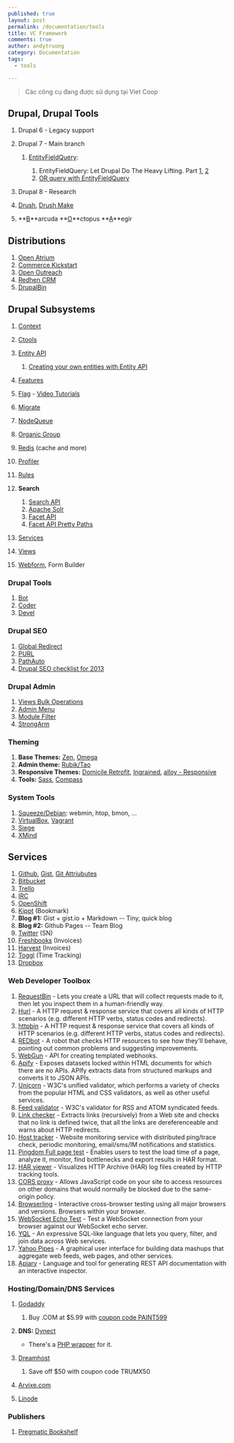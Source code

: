 ```yaml
---
published: true
layout: post
permalink: /documentation/tools
title: VC Framework
comments: true
author: andytruong
category: Documentation
tags: 
  - tools

---
```


> Các công cụ đang được sử dụng tại Viet Coop

## Drupal, Drupal Tools

1. Drupal 6 - Legacy support
1. Drupal 7 - Main branch

    1. [EntityFieldQuery](http://goo.gl/U2llB "api.drupal.org"):
        
        1. EntityFieldQuery: Let Drupal Do The Heavy Lifting. Part [1](http://goo.gl/kG7ui "Phase2Technology"), [2](http://goo.gl/qGP2R "Phase2Technology")
        1. [OR query with EntityFieldQuery](http://goo.gl/Id5ZY "Phase2Technology")

1. Drupal 8 - Research
1. [Drush](http://goo.gl/9xAyG), [Drush Make](http://goo.gl/EM2fK)
1. **[B](http://goo.gl/8gj7q)**arcuda **[O](http://goo.gl/u2kjo)**ctopus **[A](http://goo.gl/zkOad)**egir

## Distributions

1. [Open Atrium](http://openatrium.com/)
1. [Commerce Kickstart](http://goo.gl/5FgwA)
1. [Open Outreach](http://drupal.org/project/openoutreach)
1. [Redhen CRM](http://drupal.org/project/redhen)
1. [DrupalBin](http://drupal.org/project/drupalbin)

## Drupal Subsystems

1. [Context](http://drupal.org/project/context)
1. [Ctools](http://drupal.org/project/ctools)
1. [Entity API](http://drupal.org/project/entity)

    1. [Creating your own entities with Entity API](http://goo.gl/jJL5k "")
    
1. [Features](http://drupal.org/project/features)
1. [Flag](http://drupal.org/project/flag) - [Video Tutorials](http://goo.gl/I3bBe "")
1. [Migrate](http://drupal.org/project/migrate)
1. [NodeQueue](http://drupal.org/project/nodequeue)
1. [Organic Group](http://drupal.org/project/og)
1. [Redis](http://drupal.org/project/redis) (cache and more)
1. [Profiler](http://drupal.org/project/profiler)
1. [Rules](http://drupal.org/project/rules)
1. **Search**

    1. [Search API](http://drupal.org/project/search_api "")
    1. [Apache Solr](http://drupal.org/project/apachesolr "")
    1. [Facet API](http://drupal.org/project/facetapi "")
    1. [Facet API Pretty Paths](http://goo.gl/HqjQ2 "")
    
1. [Services](http://drupal.org/project/services)
1. [Views](http://drupal.org/project/views)
1. [Webform](http://drupal.org/webform), Form Builder

### Drupal Tools

1. [Bot](/documentations/tools/drupal/drupal-bot)
1. [Coder](http://drupal.org/project/coder)
1. [Devel](http://drupal.org/project/devel)

### Drupal SEO

1. [Global Redirect](http://drupal.org/project/globalredirect)
1. [PURL](http://drupal.org/project/purl)
1. [PathAuto](http://drupal.org/project/pathauto)
1. [Drupal SEO checklist for 2013](http://goo.gl/m3sHq)

### Drupal Admin

1. [Views Bulk Operations](http://drupal.org/project/views_bulk_operations "")
1. [Admin Menu](http://drupal.org/project/admin_menu "")
1. [Module Filter](http://drupal.org/project/module_filter)
1. [StrongArm](http://drupal.org/project/strongarm)

### Theming

1. **Base Themes:** [Zen](http://drupal.org/project/zen ""), [Omega](http://drupal.org/project/omega)
1. **Admin theme:** [Rubik/Tao](http://drupal.org/project/rubik)
1. **Responsive Themes:** [Domicile Retrofit]("http://drupal.org/project/domicile_responsive"), [Ingrained](http://drupal.org/project/ingrained ""), [alloy - Responsive](http://drupal.org/project/alloy)
1. **Tools:** [Sass](http://sass-lang.com/), [Compass](http://compass-style.org/)

### System Tools

1. [Squeeze/Debian](http://www.debian.org/): webmin, htop, bmon, …
1. [VirtualBox](https://www.virtualbox.org/), [Vagrant](http://vagrantup.com/)
1. [Siege](http://www.joedog.org/siege-home/)
1. [XMind](https://www.xmind.net/)

## Services

1. [Github](https://github.com/), [Gist](https://gist.github.com/), [Git Attriubutes](http://goo.gl/cKVkn)
1. [Bitbucket](https://bitbucket.org/)
1. [Trello](https://gist.github.com/3a19f8ad9946a1820b70)
1. [IRC](/documentation/tools/irc)
1. [OpenShift](https://openshift.redhat.com/)
1. [Kippt](https://www.kippt.com/) (Bookmark)
1. **Blog #1:** Gist + gist.io + Markdown -- Tiny, quick blog
1. **Blog #2:** Github Pages -- Team Blog
1. [Twitter](https://twitter.com/) (SN)
1. [Freshbooks](http://goo.gl/8OjCr) (Invoices)
1. [Harvest](http://www.getharvest.com/) (Invoices)
1. [Toggl](https://www.toggl.com/) (Time Tracking)
1. [Dropbox](http://db.tt/9Qv7wX7 "Dropbox")

### Web Developer Toolbox

1. [RequestBin](http://goo.gl/rHBiw) - Lets you create a URL that will collect requests made to it, then let you inspect them in a human-friendly way.
1. [Hurl](http://goo.gl/A7bjB) - A HTTP request & response service that covers all kinds of HTTP scenarios (e.g. different HTTP verbs, status codes and redirects).
1. [httpbin](http://goo.gl/G6ErP) - A HTTP request & response service that covers all kinds of HTTP scenarios (e.g. different HTTP verbs, status codes and redirects).
1. [REDbot](http://redbot.org/) - A robot that checks HTTP resources to see how they'll behave, pointing out common problems and suggesting improvements.
1. [WebGun](http://webgun.io/) - API for creating templated webhooks.
1. [Apify](http://apify.heroku.com/) - Exposes datasets locked within HTML documents for which there are no APIs. APIfy extracts data from structured markups and converts it to JSON APIs.
1. [Unicorn](http://validator.w3.org/unicorn/) - W3C's unified validator, which performs a variety of checks from the popular HTML and CSS validators, as well as other useful services.
1. [Feed validator](http://validator.w3.org/feed/) - W3C's validator for RSS and ATOM syndicated feeds.
1. [Link checker](http://validator.w3.org/checklink) - Extracts links (recursively) from a Web site and checks that no link is defined twice, that all the links are dereferenceable and warns about HTTP redirects.
1. [Host tracker](http://www.host-tracker.com/) - Website monitoring service with distributed ping/trace check, periodic monitoring, email/sms/IM notifications and statistics.
1. [Pingdom Full page test](http://tools.pingdom.com/fpt/) - Enables users to test the load time of a page, analyze it, monitor, find bottlenecks and export results in HAR format.
1. [HAR viewer](http://www.softwareishard.com/har/viewer/) - Visualizes HTTP Archive (HAR) log files created by HTTP tracking tools.
1. [CORS proxy](http://www.corsproxy.com/) - Allows JavaScript code on your site to access resources on other domains that would normally be blocked due to the same-origin policy.
1. [Browserling](https://browserling.com/) - Interactive cross-browser testing using all major browsers and versions. Browsers within your browser.
1. [WebSocket Echo Test](http://www.websocket.org/echo.html) - Test a WebSocket connection from your browser against our WebSocket echo server.
1. [YQL](http://developer.yahoo.com/yql/) - An expressive SQL-like language that lets you query, filter, and join data across Web services.
1. [Yahoo Pipes](http://pipes.yahoo.com/pipes/) - A graphical user interface for building data mashups that aggregate web feeds, web pages, and other services.
1. [Apiary](http://apiary.io/) - Language and tool for generating REST API documentation with an interactive inspector.

### Hosting/Domain/DNS Services

1. [Godaddy](http://x.co/vietcoop "")

    1. Buy .COM at $5.99 with [coupon code PAINT599](http://x.co/vietcoop "")
    
1. **DNS:** [Dynect](https://manage.dynect.net/)

	- There's a [PHP wrapper](http://goo.gl/C5xRD "Dynect-REST-PHP") for it.
    
1. [Dreamhost](http://goo.gl/vTKFa "Dreamhost")

	1. Save off $50 with coupon code TRUMX50
    
1. [Arvixe.com](http://www.arvixe.com/4440.html "")
1. [Linode](http://goo.gl/BvErv "Linode VPS")

### Publishers

1. [Pregmatic Bookshelf](http://pragprog.com/)
